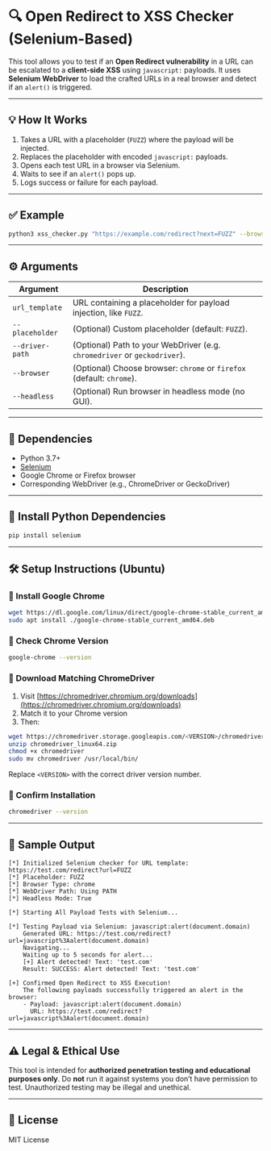 # 🔍 Open Redirect to XSS Checker (Selenium-Based)

This tool allows you to test if an **Open Redirect vulnerability** in a URL can be escalated to a **client-side XSS** using `javascript:` payloads. It uses **Selenium WebDriver** to load the crafted URLs in a real browser and detect if an `alert()` is triggered.

---

## 💡 How It Works

1. Takes a URL with a placeholder (`FUZZ`) where the payload will be injected.
2. Replaces the placeholder with encoded `javascript:` payloads.
3. Opens each test URL in a browser via Selenium.
4. Waits to see if an `alert()` pops up.
5. Logs success or failure for each payload.

---

## ✅ Example

```bash
python3 xss_checker.py "https://example.com/redirect?next=FUZZ" --browser chrome --headless
```

---

## ⚙️ Arguments

| Argument         | Description                                                                 |
|------------------|-----------------------------------------------------------------------------|
| `url_template`   | URL containing a placeholder for payload injection, like `FUZZ`.            |
| `--placeholder`  | (Optional) Custom placeholder (default: `FUZZ`).                            |
| `--driver-path`  | (Optional) Path to your WebDriver (e.g. `chromedriver` or `geckodriver`).   |
| `--browser`      | (Optional) Choose browser: `chrome` or `firefox` (default: `chrome`).       |
| `--headless`     | (Optional) Run browser in headless mode (no GUI).                           |

---

## 🧱 Dependencies

- Python 3.7+
- [Selenium](https://pypi.org/project/selenium/)
- Google Chrome or Firefox browser
- Corresponding WebDriver (e.g., ChromeDriver or GeckoDriver)

---

## 📆 Install Python Dependencies

```bash
pip install selenium
```

---

## 🛠️ Setup Instructions (Ubuntu)

### 🔹 Install Google Chrome

```bash
wget https://dl.google.com/linux/direct/google-chrome-stable_current_amd64.deb
sudo apt install ./google-chrome-stable_current_amd64.deb
```

### 🔹 Check Chrome Version

```bash
google-chrome --version
```

### 🔹 Download Matching ChromeDriver

1. Visit [https://chromedriver.chromium.org/downloads](https://chromedriver.chromium.org/downloads)
2. Match it to your Chrome version
3. Then:

```bash
wget https://chromedriver.storage.googleapis.com/<VERSION>/chromedriver_linux64.zip
unzip chromedriver_linux64.zip
chmod +x chromedriver
sudo mv chromedriver /usr/local/bin/
```

Replace `<VERSION>` with the correct driver version number.

### 🔹 Confirm Installation

```bash
chromedriver --version
```

---

## 🥪 Sample Output

```text
[*] Initialized Selenium checker for URL template: https://test.com/redirect?url=FUZZ
[*] Placeholder: FUZZ
[*] Browser Type: chrome
[*] WebDriver Path: Using PATH
[*] Headless Mode: True

[*] Starting All Payload Tests with Selenium...

[*] Testing Payload via Selenium: javascript:alert(document.domain)
    Generated URL: https://test.com/redirect?url=javascript%3Aalert(document.domain)
    Navigating...
    Waiting up to 5 seconds for alert...
    [+] Alert detected! Text: 'test.com'
    Result: SUCCESS: Alert detected! Text: 'test.com'

[+] Confirmed Open Redirect to XSS Execution!
    The following payloads successfully triggered an alert in the browser:
    - Payload: javascript:alert(document.domain)
      URL: https://test.com/redirect?url=javascript%3Aalert(document.domain)
```

---

## ⚠️ Legal & Ethical Use

This tool is intended for **authorized penetration testing and educational purposes only**. Do **not** run it against systems you don’t have permission to test. Unauthorized testing may be illegal and unethical.

---

## 📃 License

MIT License
